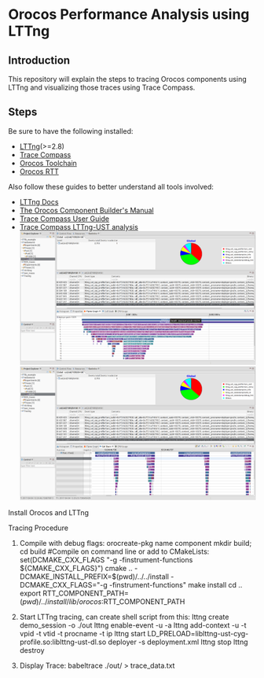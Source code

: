 # Orocos Performance Analysis using LTTng

Introduction
------------
This repository will explain the steps to tracing Orocos components using LTTng and visualizing those traces using Trace Compass. 

Steps
-----
Be sure to have the following installed:
- [LTTng](http://www.lttng.org/)(>=2.8)
- [Trace Compass](http://tracecompass.org/)
- [Orocos Toolchain](http://www.orocos.org/wiki/upgrading-toolchain-2x-toolchain-28x)
- [Orocos RTT](http://www.orocos.org/stable/documentation/rtt/v2.x/doc-xml/orocos-installation.html)

Also follow these guides to better understand all tools involved:
- [LTTng Docs](http://www.lttng.org/docs/v2.9/)
- [The Orocos Component Builder's Manual](https://people.mech.kuleuven.be/~orocos/pub/devel/documentation/rtt/master/doc-xml/orocos-components-manual.html)
- [Trace Compass User Guide](http://archive.eclipse.org/tracecompass/doc/stable/org.eclipse.tracecompass.doc.user/User-Guide.html)
- [Trace Compass LTTng-UST analysis](http://archive.eclipse.org/tracecompass/doc/stable/org.eclipse.tracecompass.doc.user/LTTng-UST-Analyses.html)
![](images/flame_graph.png)
![](images/stack.png)

Install Orocos and LTTng

Tracing Procedure

1. Compile with debug flags:
orocreate-pkg name component
mkdir build; cd build
	#Compile on command line or add to CMakeLists: set(DCMAKE_CXX_FLAGS "-g -finstrument-functions ${CMAKE_CXX_FLAGS}")
cmake .. -DCMAKE_INSTALL_PREFIX=$(pwd)/../../install -DCMAKE_CXX_FLAGS="-g -finstrument-functions"
make install
cd ..
export RTT_COMPONENT_PATH=$(pwd)/../install/lib/orocos:$RTT_COMPONENT_PATH

2. Start LTTng tracing, can create shell script from this:
lttng create demo_session -o ./out
lttng enable-event -u -a
lttng add-context -u -t vpid -t vtid -t procname -t ip
lttng start
LD_PRELOAD=liblttng-ust-cyg-profile.so:liblttng-ust-dl.so deployer -s deployment.xml
lttng stop
lttng destroy

3. Display Trace:
babeltrace ./out/ > trace_data.txt
